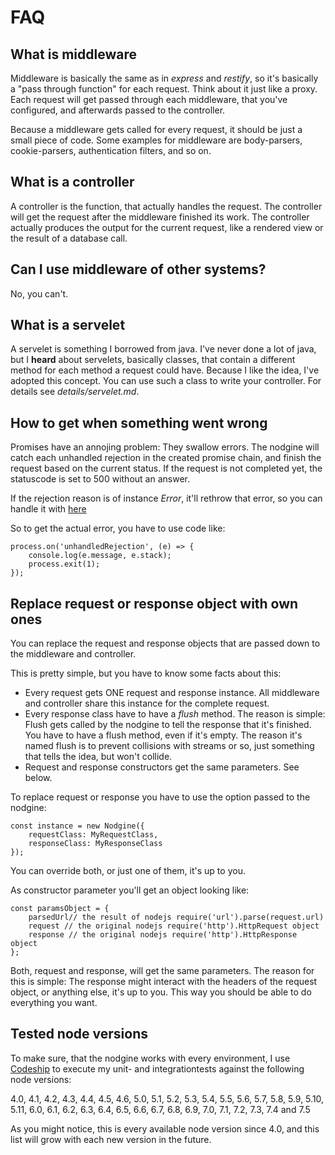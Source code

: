 # FAQ

## What is middleware

Middleware is basically the same as in *express* and *restify*, so it's basically a
"pass through function" for each request. Think about it just like a proxy. Each
request will get passed through each middleware, that you've configured, and afterwards
passed to the controller.

Because a middleware gets called for every request, it should be just a small piece of code.
Some examples for middleware are body-parsers, cookie-parsers, authentication filters, and
so on.

## What is a controller

A controller is the function, that actually handles the request. The controller will get
the request after the middleware finished its work. The controller actually produces the
output for the current request, like a rendered view or the result of a database call.

## Can I use middleware of other systems?

No, you can't.

## What is a servelet

A servelet is something I borrowed from java. I've never done a lot of java, but I **heard**
about servelets, basically classes, that contain a different method for each method a request
could have. Because I like the idea, I've adopted this concept. You can use such a class to
write your controller. For details see *details/servelet.md*.

## How to get when something went wrong

Promises have an annojing problem: They swallow errors. The nodgine will catch each unhandled
rejection in the created promise chain, and finish the request based on the current status. If
the request is not completed yet, the statuscode is set to 500 without an answer.

If the rejection reason is of instance *Error*, it'll rethrow that error, so you can handle it
with [here](https://nodejs.org/dist/latest-v4.x/docs/api/process.html#process_event_unhandledrejection)

So to get the actual error, you have to use code like:

    process.on('unhandledRejection', (e) => {
        console.log(e.message, e.stack);
        process.exit(1);
    });

## Replace request or response object with own ones

You can replace the request and response objects that are passed down to the middleware and controller.

This is pretty simple, but you have to know some facts about this:

* Every request gets ONE request and response instance. All middleware and controller share this
instance for the complete request.
* Every response class have to have a *flush* method. The reason is simple: Flush gets called by the
nodgine to tell the response that it's finished. You have to have a flush method, even if it's empty.
The reason it's named flush is to prevent collisions with streams or so, just something that tells
the idea, but won't collide.
* Request and response constructors get the same parameters. See below.

To replace request or response you have to use the option passed to the nodgine:

    const instance = new Nodgine({
        requestClass: MyRequestClass,
        responseClass: MyResponseClass
    });

You can override both, or just one of them, it's up to you.

As constructor parameter you'll get an object looking like:

    const paramsObject = {
        parsedUrl// the result of nodejs require('url').parse(request.url)
        request // the original nodejs require('http').HttpRequest object
        response // the original nodejs require('http').HttpResponse object 
    };

Both, request and response, will get the same parameters. The reason for this
is simple: The response might interact with the headers of the request object,
or anything else, it's up to you. This way you should be able to do everything
you want.

## Tested node versions

To make sure, that the nodgine works with every environment, I use [Codeship](https://codeship.com)
to execute my unit- and integrationtests against the following node versions:

4.0, 4.1, 4.2, 4.3, 4.4, 4.5, 4.6, 5.0, 5.1, 5.2, 5.3, 5.4, 5.5, 5.6, 5.7, 5.8, 5.9, 5.10,
5.11, 6.0, 6.1, 6.2, 6.3, 6.4, 6.5, 6.6, 6.7, 6.8, 6.9, 7.0, 7.1, 7.2, 7.3, 7.4 and 7.5

As you might notice, this is every available node version since 4.0, and this
list will grow with each new version in the future.